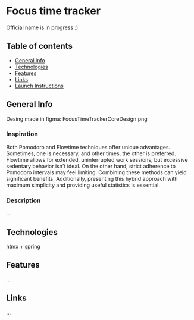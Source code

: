 # Focus time tracker
Official name is in progress :)

## Table of contents
* [General info](#general-info)
* [Technologies](#technologies)
* [Features](#features)
* [Links](#links)
* [Launch Instructions](#launch-instructions)

## General Info
Desing made in figma: FocusTimeTrackerCoreDesign.png

### Inspiration
Both Pomodoro and Flowtime techniques offer unique advantages. Sometimes, one is necessary, and other times, the other is preferred. Flowtime allows for extended, uninterrupted work sessions, but excessive sedentary behavior isn't ideal. On the other hand, strict adherence to Pomodoro intervals may feel limiting. Combining these methods can yield significant benefits. Additionally, presenting this hybrid approach with maximum simplicity and providing useful statistics is essential.

### Description
...

## Technologies
htmx + spring

## Features
...

## Links
...
